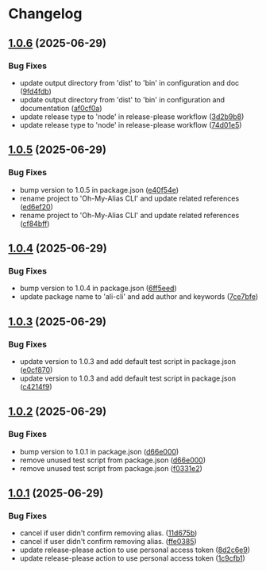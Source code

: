 # Changelog

## [1.0.6](https://github.com/obouchari/Oh-My-Alias/compare/v1.0.5...v1.0.6) (2025-06-29)


### Bug Fixes

* update output directory from 'dist' to 'bin' in configuration and doc ([9fd4fdb](https://github.com/obouchari/Oh-My-Alias/commit/9fd4fdb8bd192e9b89715a0371c3794edfc5c2e3))
* update output directory from 'dist' to 'bin' in configuration and documentation ([af0cf0a](https://github.com/obouchari/Oh-My-Alias/commit/af0cf0a22a0ed3e8b408d80f700be24020df8baa))
* update release type to 'node' in release-please workflow ([3d2b9b8](https://github.com/obouchari/Oh-My-Alias/commit/3d2b9b8598406523a790c7b573907183305323eb))
* update release type to 'node' in release-please workflow ([74d01e5](https://github.com/obouchari/Oh-My-Alias/commit/74d01e5665cd8d0ff827c998567a8c8086b96292))

## [1.0.5](https://github.com/obouchari/Oh-My-Alias/compare/v1.0.4...v1.0.5) (2025-06-29)


### Bug Fixes

* bump version to 1.0.5 in package.json ([e40f54e](https://github.com/obouchari/Oh-My-Alias/commit/e40f54ec0066f7980e2716a5756c026ebe976526))
* rename project to 'Oh-My-Alias CLI' and update related references ([ed6ef20](https://github.com/obouchari/Oh-My-Alias/commit/ed6ef20f3ca89de7f5e2504e421d57530ba77082))
* rename project to 'Oh-My-Alias CLI' and update related references ([cf84bff](https://github.com/obouchari/Oh-My-Alias/commit/cf84bff3168717a027c898910df8b79adabe0d4c))

## [1.0.4](https://github.com/obouchari/ali-cli/compare/v1.0.3...v1.0.4) (2025-06-29)


### Bug Fixes

* bump version to 1.0.4 in package.json ([6ff5eed](https://github.com/obouchari/ali-cli/commit/6ff5eed3d882e1b23fff0c3abff4ecb223c6dce2))
* update package name to 'ali-cli' and add author and keywords ([7ce7bfe](https://github.com/obouchari/ali-cli/commit/7ce7bfe1991a70d2654962a99abebdf99cdadd0f))

## [1.0.3](https://github.com/obouchari/ali-cli/compare/v1.0.2...v1.0.3) (2025-06-29)


### Bug Fixes

* update version to 1.0.3 and add default test script in package.json ([e0cf870](https://github.com/obouchari/ali-cli/commit/e0cf8700c25ed94db260f37ccbe36d4e6750ea57))
* update version to 1.0.3 and add default test script in package.json ([c4214f9](https://github.com/obouchari/ali-cli/commit/c4214f9c85b2e5aafbf6f523e281250b6629ad0f))

## [1.0.2](https://github.com/obouchari/ali-cli/compare/v1.0.1...v1.0.2) (2025-06-29)


### Bug Fixes

* bump version to 1.0.1 in package.json ([d66e000](https://github.com/obouchari/ali-cli/commit/d66e00049bf204f5af835c6d918bf7922d71e0a5))
* remove unused test script from package.json ([d66e000](https://github.com/obouchari/ali-cli/commit/d66e00049bf204f5af835c6d918bf7922d71e0a5))
* remove unused test script from package.json ([f0331e2](https://github.com/obouchari/ali-cli/commit/f0331e2abac9c49a7483c26e1c4b9a30c29f643c))

## [1.0.1](https://github.com/obouchari/ali-cli/compare/1.0.0...v1.0.1) (2025-06-29)


### Bug Fixes

* cancel if user didn't confirm removing alias. ([11d675b](https://github.com/obouchari/ali-cli/commit/11d675ba7f1530393a1ae89ee62afe9d07484a6a))
* cancel if user didn't confirm removing alias. ([ffe0385](https://github.com/obouchari/ali-cli/commit/ffe038578ffdeb43bcae91ad602f903f5d873c20))
* update release-please action to use personal access token ([8d2c6e9](https://github.com/obouchari/ali-cli/commit/8d2c6e90bde5d60626ecd22f0ce8bfa8489800c3))
* update release-please action to use personal access token ([1c9cfb1](https://github.com/obouchari/ali-cli/commit/1c9cfb1c485ad03a45c4a12615d6eeccbcd1aba1))
